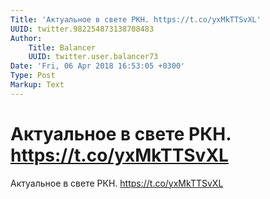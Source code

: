 ```yaml
---
Title: 'Актуальное в свете РКН. https://t.co/yxMkTTSvXL'
UUID: twitter.982254873138708483
Author:
    Title: Balancer
    UUID: twitter.user.balancer73
Date: 'Fri, 06 Apr 2018 16:53:05 +0300'
Type: Post
Markup: Text
---
```


# Актуальное в свете РКН. https://t.co/yxMkTTSvXL

Актуальное в свете РКН. https://t.co/yxMkTTSvXL